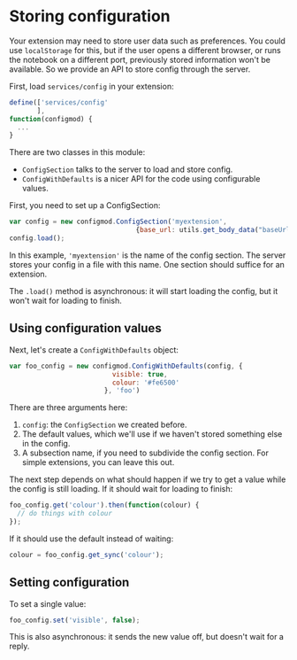 # Storing configuration

Your extension may need to store user data such as preferences. You could
use `localStorage` for this, but if the user opens a different browser, or runs
the notebook on a different port, previously stored information won't be
available. So we provide an API to store config through the server.

First, load `services/config` in your extension:

```javascript
define(['services/config'
       ],
function(configmod) {
  ...
}
```

There are two classes in this module:

- `ConfigSection` talks to the server to load and store config.
- `ConfigWithDefaults` is a nicer API for the code using configurable values.

First, you need to set up a ConfigSection:

```javascript
var config = new configmod.ConfigSection('myextension',
                                {base_url: utils.get_body_data("baseUrl")});
config.load();
```

In this example, `'myextension'` is the name of the config section. The server
stores your config in a file with this name. One section should suffice for an
extension.

The `.load()` method is asynchronous: it will start loading the config, but
it won't wait for loading to finish.

## Using configuration values

Next, let's create a `ConfigWithDefaults` object:

```javascript
var foo_config = new configmod.ConfigWithDefaults(config, {
                          visible: true,
                          colour: '#fe6500'
                        }, 'foo')
```

There are three arguments here:

1. `config`: the `ConfigSection` we created before.
2. The default values, which we'll use if we haven't stored something else in
   the config.
3. A subsection name, if you need to subdivide the config section. For simple
   extensions, you can leave this out.

The next step depends on what should happen if we try to get a value while the
config is still loading. If it should wait for loading to finish:

```javascript
foo_config.get('colour').then(function(colour) {
  // do things with colour
});
```

If it should use the default instead of waiting:

```javascript
colour = foo_config.get_sync('colour');
```

## Setting configuration

To set a single value:

```javascript
foo_config.set('visible', false);
```

This is also asynchronous: it sends the new value off, but doesn't wait for a
reply.
